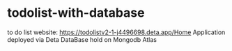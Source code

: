 # todolist-with-database
to do list website: https://todolistv2-1-j4496698.deta.app/Home
Application deployed via Deta
DataBase hold on Mongodb Atlas
